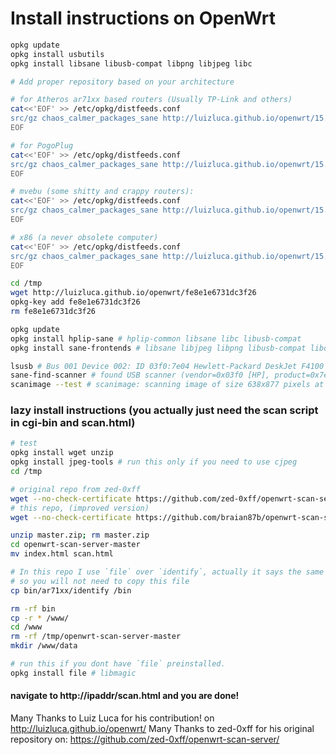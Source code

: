 Install instructions on OpenWrt
================================

```bash
opkg update
opkg install usbutils
opkg install libsane libusb-compat libpng libjpeg libc

# Add proper repository based on your architecture

# for Atheros ar71xx based routers (Usually TP-Link and others)
cat<<'EOF' >> /etc/opkg/distfeeds.conf
src/gz chaos_calmer_packages_sane http://luizluca.github.io/openwrt/15.05/ar71xx/packages
EOF

# for PogoPlug
cat<<'EOF' >> /etc/opkg/distfeeds.conf
src/gz chaos_calmer_packages_sane http://luizluca.github.io/openwrt/15.05/kirkwood/packages
EOF

# mvebu (some shitty and crappy routers): 
cat<<'EOF' >> /etc/opkg/distfeeds.conf
src/gz chaos_calmer_packages_sane http://luizluca.github.io/openwrt/15.05/mvebu/packages
EOF

# x86 (a never obsolete computer)
cat<<'EOF' >> /etc/opkg/distfeeds.conf
src/gz chaos_calmer_packages_sane http://luizluca.github.io/openwrt/15.05/x86/packages
EOF

cd /tmp
wget http://luizluca.github.io/openwrt/fe8e1e6731dc3f26
opkg-key add fe8e1e6731dc3f26
rm fe8e1e6731dc3f26

opkg update
opkg install hplip-sane # hplip-common libsane libc libusb-compat
opkg install sane-frontends # libsane libjpeg libpng libusb-compat libc

lsusb # Bus 001 Device 002: ID 03f0:7e04 Hewlett-Packard DeskJet F4100 Printer series
sane-find-scanner # found USB scanner (vendor=0x03f0 [HP], product=0x7e04 [Deskjet F4100 series]) at libusb:001:002
scanimage --test # scanimage: scanning image of size 638x877 pixels at 24 bits/pixel
```

### lazy install instructions (you actually just need the scan script in cgi-bin and scan.html)

```bash
# test
opkg install wget unzip
opkg install jpeg-tools # run this only if you need to use cjpeg
cd /tmp

# original repo from zed-0xff
wget --no-check-certificate https://github.com/zed-0xff/openwrt-scan-server/archive/master.zip
# this repo, (improved version)
wget --no-check-certificate https://github.com/braian87b/openwrt-scan-server/archive/master.zip

unzip master.zip; rm master.zip
cd openwrt-scan-server-master
mv index.html scan.html

# In this repo I use `file` over `identify`, actually it says the same information (size of the image in pixels)
# so you will not need to copy this file
cp bin/ar71xx/identify /bin
```

```bash
rm -rf bin
cp -r * /www/
cd /www
rm -rf /tmp/openwrt-scan-server-master
mkdir /www/data

# run this if you dont have `file` preinstalled.
opkg install file # libmagic
```
#### navigate to http://ipaddr/scan.html and you are done!

Many Thanks to Luiz Luca for his contribution! on http://luizluca.github.io/openwrt/
Many Thanks to zed-0xff for his original repository on: https://github.com/zed-0xff/openwrt-scan-server/

